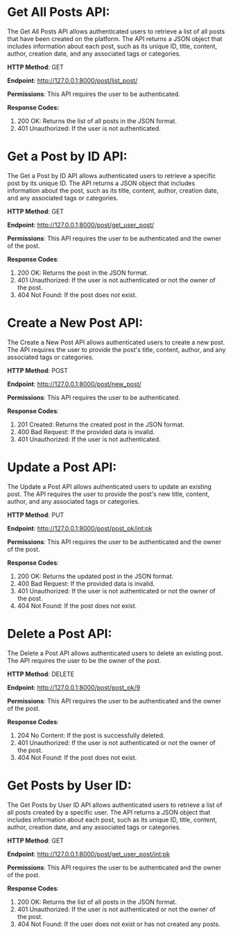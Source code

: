 # **Get All Posts API**:

The Get All Posts API allows authenticated users to retrieve a list of all posts that have been created on the platform. The API returns a JSON object that includes information about each post, such as its unique ID, title, content, author, creation date, and any associated tags or categories.

**HTTP Method**: GET

**Endpoint**: http://127.0.0.1:8000/post/list_post/

**Permissions**:  This API requires the user to be authenticated.

**Response Codes:**

1. 200 OK: Returns the list of all posts in the JSON format.
2. 401 Unauthorized: If the user is not authenticated.



# **Get a Post by ID API**:

The Get a Post by ID API allows authenticated users to retrieve a specific post by its unique ID. The API returns a JSON object that includes information about the post, such as its title, content, author, creation date, and any associated tags or categories.

**HTTP Method**: GET

**Endpoint**: http://127.0.0.1:8000/post/get_user_post/

**Permissions**: This API requires the user to be authenticated and the owner of the post.

**Response Codes**:

1. 200 OK: Returns the post in the JSON format.
2. 401 Unauthorized: If the user is not authenticated or not the owner of the post.
3. 404 Not Found: If the post does not exist.

# **Create a New Post API**:

The Create a New Post API allows authenticated users to create a new post. The API requires the user to provide the post's title, content, author, and any associated tags or categories.

**HTTP Method**: POST

**Endpoint**: http://127.0.0.1:8000/post/new_post/

**Permissions**: This API requires the user to be authenticated.

**Response Codes**:

1. 201 Created: Returns the created post in the JSON format.
2. 400 Bad Request: If the provided data is invalid.
3. 401 Unauthorized: If the user is not authenticated.

# **Update a Post API**:

The Update a Post API allows authenticated users to update an existing post. The API requires the user to provide the post's new title, content, author, and any associated tags or categories.

**HTTP Method**: PUT

**Endpoint**: http://127.0.0.1:8000/post/post_pk/int:pk


**Permissions**: This API requires the user to be authenticated and the owner of the post.

**Response Codes**:

1. 200 OK: Returns the updated post in the JSON format.
2. 400 Bad Request: If the provided data is invalid.
3. 401 Unauthorized: If the user is not authenticated or not the owner of the post.
4. 404 Not Found: If the post does not exist.

# **Delete a Post API**:

The Delete a Post API allows authenticated users to delete an existing post. The API requires the user to be the owner of the post.

**HTTP Method**: DELETE

**Endpoint**: http://127.0.0.1:8000/post/post_pk/9

**Permissions**: This API requires the user to be authenticated and the owner of the post.

**Response Codes**:

1. 204 No Content: If the post is successfully deleted.
2. 401 Unauthorized: If the user is not authenticated or not the owner of the post.
3. 404 Not Found: If the post does not exist.


# **Get Posts by User ID**:

The Get Posts by User ID API allows authenticated users to retrieve a list of all posts created by a specific user. The API returns a JSON object that includes information about each post, such as its unique ID, title, content, author, creation date, and any associated tags or categories.

**HTTP Method**: GET

**Endpoint**: http://127.0.0.1:8000/post/get_user_post/int:pk

**Permissions**: This API requires the user to be authenticated and the owner of the post.

**Response Codes**:

1. 200 OK: Returns the list of all posts in the JSON format.
2. 401 Unauthorized: If the user is not authenticated or not the owner of the post.
3. 404 Not Found: If the user does not exist or has not created any posts.




